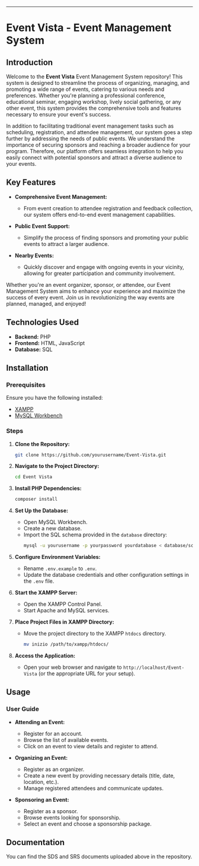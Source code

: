---

# Event Vista - Event Management System

## Introduction
Welcome to the **Event Vista** Event Management System repository! This system is designed to streamline the process of organizing, managing, and promoting a wide range of events, catering to various needs and preferences. Whether you're planning a professional conference, educational seminar, engaging workshop, lively social gathering, or any other event, this system provides the comprehensive tools and features necessary to ensure your event's success.

In addition to facilitating traditional event management tasks such as scheduling, registration, and attendee management, our system goes a step further by addressing the needs of public events. We understand the importance of securing sponsors and reaching a broader audience for your program. Therefore, our platform offers seamless integration to help you easily connect with potential sponsors and attract a diverse audience to your events.

## Key Features
- **Comprehensive Event Management:**
  - From event creation to attendee registration and feedback collection, our system offers end-to-end event management capabilities.

- **Public Event Support:**
  - Simplify the process of finding sponsors and promoting your public events to attract a larger audience.

- **Nearby Events:**
  - Quickly discover and engage with ongoing events in your vicinity, allowing for greater participation and community involvement.

Whether you're an event organizer, sponsor, or attendee, our Event Management System aims to enhance your experience and maximize the success of every event. Join us in revolutionizing the way events are planned, managed, and enjoyed!

## Technologies Used
- **Backend:** PHP
- **Frontend:** HTML, JavaScript
- **Database:** SQL

## Installation

### Prerequisites
Ensure you have the following installed:
- [XAMPP](https://www.apachefriends.org/index.html)
- [MySQL Workbench](https://www.mysql.com/products/workbench/)

### Steps
1. **Clone the Repository:**
   ```sh
   git clone https://github.com/yourusername/Event-Vista.git
   ```

2. **Navigate to the Project Directory:**
   ```sh
   cd Event Vista
   ```

3. **Install PHP Dependencies:**
   ```sh
   composer install
   ```

4. **Set Up the Database:**
   - Open MySQL Workbench.
   - Create a new database.
   - Import the SQL schema provided in the `database` directory:
     ```sh
     mysql -u yourusername -p yourpassword yourdatabase < database/schema.sql
     ```

5. **Configure Environment Variables:**
   - Rename `.env.example` to `.env`.
   - Update the database credentials and other configuration settings in the `.env` file.

6. **Start the XAMPP Server:**
   - Open the XAMPP Control Panel.
   - Start Apache and MySQL services.

7. **Place Project Files in XAMPP Directory:**
   - Move the project directory to the XAMPP `htdocs` directory.
     ```sh
     mv inizio /path/to/xampp/htdocs/
     ```

8. **Access the Application:**
   - Open your web browser and navigate to `http://localhost/Event-Vista` (or the appropriate URL for your setup).

## Usage

### User Guide
- **Attending an Event:**
  - Register for an account.
  - Browse the list of available events.
  - Click on an event to view details and register to attend.

- **Organizing an Event:**
  - Register as an organizer.
  - Create a new event by providing necessary details (title, date, location, etc.).
  - Manage registered attendees and communicate updates.

- **Sponsoring an Event:**
  - Register as a sponsor.
  - Browse events looking for sponsorship.
  - Select an event and choose a sponsorship package.

## Documentation
You can find the SDS and SRS documents uploaded above in the repository.
